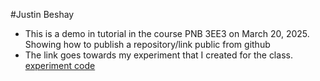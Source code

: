 #Justin Beshay

- This is a demo in tutorial in the course PNB 3EE3 on March 20, 2025. Showing how to publish a repository/link public from github
- The link goes towards my experiment that I created for the class. 
[experiment code](https://github.com/Perception-Lab-PNB3EE3/beshayJustin/blob/30bf0defbcd699c159773ed0b7bce20b1b125317/Beshay_Justin_assignments/experiment%20code/experiment%20code%20final.html)

